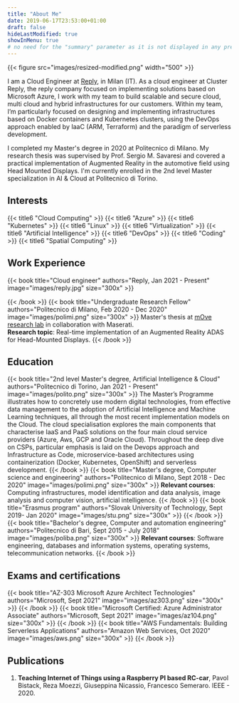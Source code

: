```yaml
---
title: "About Me"
date: 2019-06-17T23:53:00+01:00
draft: false
hideLastModified: true
showInMenu: true
# no need for the "summary" parameter as it is not displayed in any previews
---
```

{{< figure src="images/resized-modified.png" width="500" >}}

I am a Cloud Engineer at [Reply](https://www.reply.com/cluster-reply/en/), in Milan (IT). 
As a cloud engineer at Cluster Reply, the reply company focused on implementing solutions based 
on Microsoft Azure, I work with my team to build scalable and secure cloud, multi cloud and hybrid 
infrastructures for our customers. Within my team, I’m particularly focused on designing and implementing 
infrastructures based on Docker containers and Kubernetes clusters, using the DevOps approach enabled 
by IaaC (ARM, Terraform) and  the paradigm of serverless development. 

I completed my Master's degree in 2020 at Politecnico di Milano. My research thesis was supervised by Prof. Sergio M. 
Savaresi and covered a practical implementation of Augmented Reality in the automotive field using Head Mounted Displays. 
I'm currently enrolled in the 2nd level Master specialization in AI & Cloud at Politecnico di Torino.

## Interests
 {{< title6 "Cloud Computing" >}} {{< title6 "Azure" >}} {{< title6 "Kubernetes" >}} {{< title6 "Linux" >}} {{< title6 "Virtualization" >}}
  {{< title6 "Artificial Intelligence" >}} 
{{< title6 "DevOps" >}} {{< title6 "Coding" >}}  {{< title6 "Spatial Computing" >}}

## Work Experience
{{< book title="Cloud engineer" authors="Reply, Jan 2021 - Present" image="images/reply.jpg" size="300x" >}}

{{< /book >}}
{{< book title="Undergraduate Research Fellow" authors="Politecnico di Milano, Feb 2020 - Dec 2020" image="images/polimi.png" size="300x" >}}
Master's thesis at [mOve research lab](https://www.move.deib.polimi.it/) in collaboration with Maserati.\
**Research topic**: Real-time implementation of an Augmented Reality ADAS for Head-Mounted Displays.
{{< /book >}}

## Education
{{< book title="2nd level Master's degree, Artificial Intelligence & Cloud" authors="Politecnico di Torino, Jan 2021 - Present" image="images/polito.png" size="300x" >}}
The Master’s Programme illustrates how to concretely use modern digital technologies, from effective data management to the adoption of Artificial Intelligence and Machine Learning techniques, all through the most recent implementation models on the Cloud.
The cloud specialisation explores the main components that characterise IaaS and PaaS solutions on the four main cloud service providers (Azure, Aws, GCP and Oracle Cloud). Throughout the deep dive on CSPs, particular emphasis is laid on the Devops approach and Infrastructure as Code, microservice-based architectures using containerization (Docker, Kubernetes, OpenShift) and serverless development.
{{< /book >}}
{{< book title="Master's degree, Computer science and engineering" authors="Politecnico di Milano, Sept 2018 - Dec 2020" image="images/polimi.png" size="300x" >}}
**Relevant courses**: Computing infrastructures, model identification and data analysis, image analysis and computer vision, artificial intelligence.
{{< /book >}}
{{< book title="Erasmus program" authors="Slovak University of Technology, Sept 2019- Jan 2020" image="images/stu.png" size="300x" >}}
{{< /book >}}
{{< book title="Bachelor's degree, Computer and automation engineering" authors="Politecnico di Bari, Sept 2015 - July 2018" image="images/poliba.png" size="300x" >}}
**Relevant courses**: Software engineering, databases and information systems, operating systems, telecommunication networks.
{{< /book >}}

## Exams and certifications
{{< book title="AZ-303 Microsoft Azure Architect Technologies" authors="Microsoft, Sept 2021" image="images/az303.png" size="300x" >}}
{{< /book >}}
{{< book title="Microsoft Certified: Azure Administrator Associate" authors="Microsoft, Sept 2021" image="images/az104.png" size="300x" >}}
{{< /book >}}
{{< book title="AWS Fundamentals: Building Serverless Applications" authors="Amazon Web Services, Oct 2020" image="images/aws.png" size="300x" >}}
{{< /book >}}
## Publications
1. **Teaching Internet of Things using a Raspberry PI based RC-car**, Pavol Bistack, Reza Moezzi, Giuseppina Nicassio, Francesco Semeraro. IEEE - 2020. 
